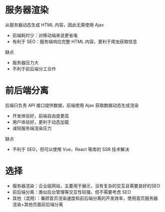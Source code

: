 # 服务器渲染

从服务器动态生成 HTML 内容，因此无需使用 Ajax
- 前端耗时少：对移动端来说更省电
- 有利于 SEO：服务端响应完整 HTML 内容，更利于爬虫获取信息

缺点
- 服务器压力大
- 不利于前后端分工合作

# 前后端分离

后端只负责 API 接口提供数据，前端使用 Ajax 获取数据动态生成渲染
- 开发体验好，前端自由度更高
- 用户体验好，更利于动态加载
- 减轻服务端渲染压力

缺点
- 不利于 SEO，但可以使用 Vue，React 等库的 SSR 技术解决

# 选择

- 服务器渲染：企业级网站，主要用于展示，没有复杂的交互且需要良好的SEO
- 前后端分离：类似后台管理等交互性较强，但不需要考虑 SEO
- 其他（混用）：兼顾首页渲染速度和前后端分离的开发效率，使用首页服务器渲染+其他页面前后端分离